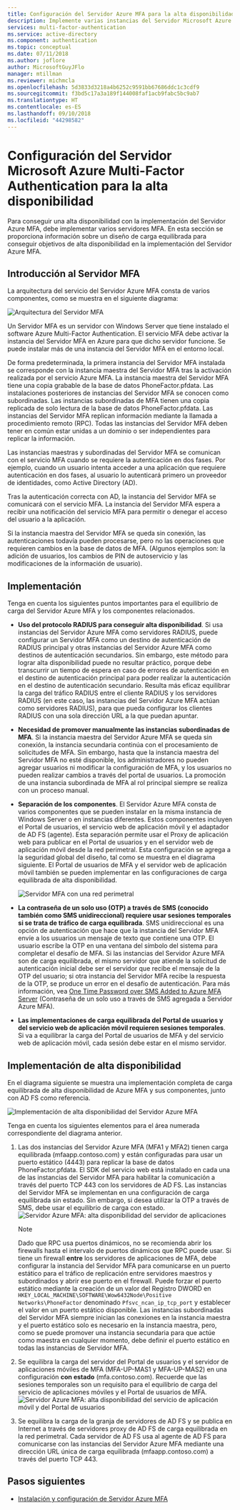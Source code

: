 ```yaml
---
title: Configuración del Servidor Azure MFA para la alta disponibilidad | Microsoft Docs
description: Implemente varias instancias del Servidor Microsoft Azure Multi-Factor Authentication en configuraciones que proporcionan alta disponibilidad.
services: multi-factor-authentication
ms.service: active-directory
ms.component: authentication
ms.topic: conceptual
ms.date: 07/11/2018
ms.author: joflore
author: MicrosoftGuyJFlo
manager: mtillman
ms.reviewer: michmcla
ms.openlocfilehash: 5d3833d3218a4b6252c9591bb67686ddc1c3cdf9
ms.sourcegitcommit: f3bd5c17a3a189f144008faf1acb9fabc5bc9ab7
ms.translationtype: HT
ms.contentlocale: es-ES
ms.lasthandoff: 09/10/2018
ms.locfileid: "44298582"
---
```

# <a name="configure-azure-multi-factor-authentication-server-for-high-availability"></a>Configuración del Servidor Microsoft Azure Multi-Factor Authentication para la alta disponibilidad

Para conseguir una alta disponibilidad con la implementación del Servidor Azure MFA, debe implementar varios servidores MFA. En esta sección se proporciona información sobre un diseño de carga equilibrada para conseguir objetivos de alta disponibilidad en la implementación del Servidor Azure MFA.

## <a name="mfa-server-overview"></a>Introducción al Servidor MFA

La arquitectura del servicio del Servidor Azure MFA consta de varios componentes, como se muestra en el siguiente diagrama:

 ![Arquitectura del Servidor MFA](./media/howto-mfaserver-deploy-ha/mfa-ha-architecture.png)

Un Servidor MFA es un servidor con Windows Server que tiene instalado el software Azure Multi-Factor Authentication. El servicio MFA debe activar la instancia del Servidor MFA en Azure para que dicho servidor funcione. Se puede instalar más de una instancia del Servidor MFA en el entorno local.

De forma predeterminada, la primera instancia del Servidor MFA instalada se corresponde con la instancia maestra del Servidor MFA tras la activación realizada por el servicio Azure MFA. La instancia maestra del Servidor MFA tiene una copia grabable de la base de datos PhoneFactor.pfdata. Las instalaciones posteriores de instancias del Servidor MFA se conocen como subordinadas. Las instancias subordinadas de MFA tienen una copia replicada de solo lectura de la base de datos PhoneFactor.pfdata. Las instancias del Servidor MFA replican información mediante la llamada a procedimiento remoto (RPC). Todas las instancias del Servidor MFA deben tener en común estar unidas a un dominio o ser independientes para replicar la información.

Las instancias maestras y subordinadas del Servidor MFA se comunican con el servicio MFA cuando se requiere la autenticación en dos fases. Por ejemplo, cuando un usuario intenta acceder a una aplicación que requiere autenticación en dos fases, al usuario lo autenticará primero un proveedor de identidades, como Active Directory (AD).

Tras la autenticación correcta con AD, la instancia del Servidor MFA se comunicará con el servicio MFA. La instancia del Servidor MFA espera a recibir una notificación del servicio MFA para permitir o denegar el acceso del usuario a la aplicación.

Si la instancia maestra del Servidor MFA se queda sin conexión, las autenticaciones todavía pueden procesarse, pero no las operaciones que requieren cambios en la base de datos de MFA. (Algunos ejemplos son: la adición de usuarios, los cambios de PIN de autoservicio y las modificaciones de la información de usuario).

## <a name="deployment"></a>Implementación

Tenga en cuenta los siguientes puntos importantes para el equilibrio de carga del Servidor Azure MFA y los componentes relacionados.

* **Uso del protocolo RADIUS para conseguir alta disponibilidad**. Si usa instancias del Servidor Azure MFA como servidores RADIUS, puede configurar un Servidor MFA como un destino de autenticación de RADIUS principal y otras instancias del Servidor Azure MFA como destinos de autenticación secundarios. Sin embargo, este método para lograr alta disponibilidad puede no resultar práctico, porque debe transcurrir un tiempo de espera en caso de errores de autenticación en el destino de autenticación principal para poder realizar la autenticación en el destino de autenticación secundario. Resulta más eficaz equilibrar la carga del tráfico RADIUS entre el cliente RADIUS y los servidores RADIUS (en este caso, las instancias del Servidor Azure MFA actúan como servidores RADIUS), para que pueda configurar los clientes RADIUS con una sola dirección URL a la que puedan apuntar.
* **Necesidad de promover manualmente las instancias subordinadas de MFA**. Si la instancia maestra del Servidor Azure MFA se queda sin conexión, la instancia secundaria continúa con el procesamiento de solicitudes de MFA. Sin embargo, hasta que la instancia maestra del Servidor MFA no esté disponible, los administradores no pueden agregar usuarios ni modificar la configuración de MFA, y los usuarios no pueden realizar cambios a través del portal de usuarios. La promoción de una instancia subordinada de MFA al rol principal siempre se realiza con un proceso manual.
* **Separación de los componentes**. El Servidor Azure MFA consta de varios componentes que se pueden instalar en la misma instancia de Windows Server o en instancias diferentes. Estos componentes incluyen el Portal de usuarios, el servicio web de aplicación móvil y el adaptador de AD FS (agente). Esta separación permite usar el Proxy de aplicación web para publicar en el Portal de usuarios y en el servidor web de aplicación móvil desde la red perimetral. Esta configuración se agrega a la seguridad global del diseño, tal como se muestra en el diagrama siguiente. El Portal de usuarios de MFA y el servidor web de aplicación móvil también se pueden implementar en las configuraciones de carga equilibrada de alta disponibilidad.

   ![Servidor MFA con una red perimetral](./media/howto-mfaserver-deploy-ha/mfasecurity.png)

* **La contraseña de un solo uso (OTP) a través de SMS (conocido también como SMS unidireccional) requiere usar sesiones temporales si se trata de tráfico de carga equilibrada**. SMS unidireccional es una opción de autenticación que hace que la instancia del Servidor MFA envíe a los usuarios un mensaje de texto que contiene una OTP. El usuario escribe la OTP en una ventana del símbolo del sistema para completar el desafío de MFA. Si las instancias del Servidor Azure MFA son de carga equilibrada, el mismo servidor que atiende la solicitud de autenticación inicial debe ser el servidor que recibe el mensaje de la OTP del usuario; si otra instancia del Servidor MFA recibe la respuesta de la OTP, se produce un error en el desafío de autenticación. Para más información, vea [One Time Password over SMS Added to Azure MFA Server](https://blogs.technet.microsoft.com/enterprisemobility/2015/03/02/one-time-password-over-sms-added-to-azure-mfa-server) (Contraseña de un solo uso a través de SMS agregada a Servidor Azure MFA).
* **Las implementaciones de carga equilibrada del Portal de usuarios y del servicio web de aplicación móvil requieren sesiones temporales**. Si va a equilibrar la carga del Portal de usuarios de MFA y del servicio web de aplicación móvil, cada sesión debe estar en el mismo servidor.

## <a name="high-availability-deployment"></a>Implementación de alta disponibilidad

En el diagrama siguiente se muestra una implementación completa de carga equilibrada de alta disponibilidad de Azure MFA y sus componentes, junto con AD FS como referencia.

 ![Implementación de alta disponibilidad del Servidor Azure MFA](./media/howto-mfaserver-deploy-ha/mfa-ha-deployment.png)

Tenga en cuenta los siguientes elementos para el área numerada correspondiente del diagrama anterior.

1. Las dos instancias del Servidor Azure MFA (MFA1 y MFA2) tienen carga equilibrada (mfaapp.contoso.com) y están configuradas para usar un puerto estático (4443) para replicar la base de datos PhoneFactor.pfdata. El SDK del servicio web está instalado en cada una de las instancias del Servidor MFA para habilitar la comunicación a través del puerto TCP 443 con los servidores de AD FS. Las instancias del Servidor MFA se implementan en una configuración de carga equilibrada sin estado. Sin embargo, si desea utilizar la OTP a través de SMS, debe usar el equilibrio de carga con estado.
   ![Servidor Azure MFA: alta disponibilidad del servidor de aplicaciones](./media/howto-mfaserver-deploy-ha/mfaapp.png)

   > [!NOTE]
   > Dado que RPC usa puertos dinámicos, no se recomienda abrir los firewalls hasta el intervalo de puertos dinámicos que RPC puede usar. Si tiene un firewall **entre** los servidores de aplicaciones de MFA, debe configurar la instancia del Servidor MFA para comunicarse en un puerto estático para el tráfico de replicación entre servidores maestros y subordinados y abrir ese puerto en el firewall. Puede forzar el puerto estático mediante la creación de un valor del Registro DWORD en ```HKEY_LOCAL_MACHINE\SOFTWARE\Wow6432Node\Positive Networks\PhoneFactor``` denominado ```Pfsvc_ncan_ip_tcp_port``` y establecer el valor en un puerto estático disponible. Las instancias subordinadas del Servidor MFA siempre inician las conexiones en la instancia maestra y el puerto estático solo es necesario en la instancia maestra, pero, como se puede promover una instancia secundaria para que actúe como maestra en cualquier momento, debe definir el puerto estático en todas las instancias de Servidor MFA.

2. Se equilibra la carga del servidor del Portal de usuarios y el servidor de aplicaciones móviles de MFA (MFA-UP-MAS1 y MFA-UP-MAS2) en una configuración **con estado** (mfa.contoso.com). Recuerde que las sesiones temporales son un requisito para el equilibrio de carga del servicio de aplicaciones móviles y el Portal de usuarios de MFA.
   ![Servidor Azure MFA: alta disponibilidad del servicio de aplicación móvil y del Portal de usuarios](./media/howto-mfaserver-deploy-ha/mfaportal.png)
3. Se equilibra la carga de la granja de servidores de AD FS y se publica en Internet a través de servidores proxy de AD FS de carga equilibrada en la red perimetral. Cada servidor de AD FS usa al agente de AD FS para comunicarse con las instancias del Servidor Azure MFA mediante una dirección URL única de carga equilibrada (mfaapp.contoso.com) a través del puerto TCP 443.

## <a name="next-steps"></a>Pasos siguientes

* [Instalación y configuración de Servidor Azure MFA](howto-mfaserver-deploy.md)
